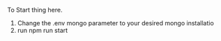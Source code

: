 To Start thing here.

1. Change the .env mongo parameter to your desired mongo installatio
2. run npm run start